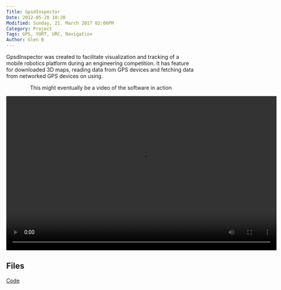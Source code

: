 ```yaml
---
Title: GpsdInspector
Date: 2012-05-20 10:20
Modified: Sunday, 21. March 2017 02:06PM 
Category: Project
Tags: GPS, YURT, URC, Navigation
Author: Glen B
---
```


GpsdInspector was created to facilitate visualization and tracking of a mobile robotics platform during an engineering competition. It has feature for downloaded 3D maps, reading data from GPS devices and fetching data from networked GPS devices on using.

<article style="text-align:center">
	<p>
		This might eventually be a video of the software in action
	</p>
	<video width="720" height="410" controls>
	  <source type="video/mp4" src="projects/SteerFit/.mp4"></source>
	  <source type="video/webm" src="projects/SteerFit/.webm"></source>
	
	  Your browser does not support the encoded video.
	</video>
</article>

## Files

[Code](https://github.com/FracturedPlane/GpsdInspector)

